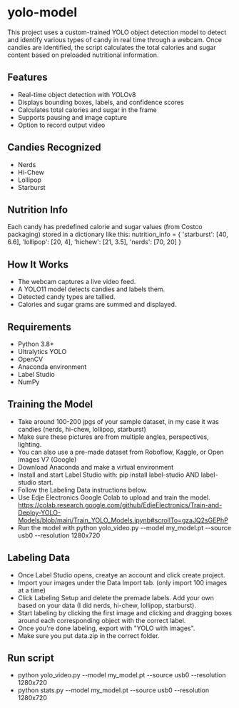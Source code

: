 # yolo-model
This project uses a custom-trained YOLO object detection model to detect and identify various types of candy in real time through a webcam. Once candies are identified, the script calculates the total calories and sugar content based on preloaded nutritional information.

## Features

- Real-time object detection with YOLOv8
- Displays bounding boxes, labels, and confidence scores
- Calculates total calories and sugar in the frame
- Supports pausing and image capture
- Option to record output video

## Candies Recognized

- Nerds
- Hi-Chew
- Lollipop
- Starburst

## Nutrition Info
Each candy has predefined calorie and sugar values (from Costco packaging) stored in a dictionary like this:
nutrition_info = {
    'starburst': [40, 6.6],
    'lollipop': [20, 4],
    'hichew': [21, 3.5],
    'nerds': [70, 20]
}

## How It Works
- The webcam captures a live video feed.
- A YOLO11 model detects candies and labels them.
- Detected candy types are tallied.
- Calories and sugar grams are summed and displayed.

## Requirements
- Python 3.8+
- Ultralytics YOLO
- OpenCV
- Anaconda environment
- Label Studio
- NumPy

## Training the Model
- Take around 100-200 jpgs of your sample dataset, in my case it was candies (nerds, hi-chew, lollipop, starburst)
- Make sure these pictures are from multiple angles, perspectives, lighting.
- You can also use a pre-made dataset from Roboflow, Kaggle, or Open Images V7 (Google)
- Download Anaconda and make a virtual environment
- Install and start Label Studio with: pip install label-studio AND label-studio start.
- Follow the Labeling Data instructions below.
- Use Edje Electronics Google Colab to upload and train the model. https://colab.research.google.com/github/EdjeElectronics/Train-and-Deploy-YOLO-Models/blob/main/Train_YOLO_Models.ipynb#scrollTo=gzaJQ2sGEPhP
- Run the model with python yolo_video.py --model my_model.pt --source usb0 --resolution 1280x720

## Labeling Data
- Once Label Studio opens, creatye an account and click create project.
- Import your images under the Data Import tab. (only import 100 images at a time)
- Click Labeling Setup and delete the premade labels. Add your own based on your data (I did nerds, hi-chew, lollipop, starburst).
- Start labeling by clicking the first image and clicking and dragging boxes around each corresponding object with the correct label.
- Once you're done labeling, export with "YOLO with images".
- Make sure you put data.zip in the correct folder.

## Run script
- python yolo_video.py --model my_model.pt --source usb0 --resolution 1280x720
- python stats.py --model my_model.pt --source usb0 --resolution 1280x720
